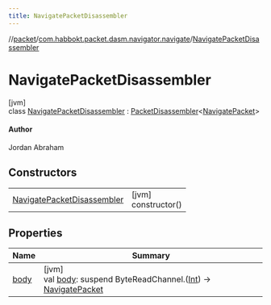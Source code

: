 ```yaml
---
title: NavigatePacketDisassembler
---
```

//[packet](../../../index.html)/[com.habbokt.packet.dasm.navigator.navigate](../index.html)/[NavigatePacketDisassembler](index.html)



# NavigatePacketDisassembler



[jvm]\
class [NavigatePacketDisassembler](index.html) : [PacketDisassembler](../../../../api/api/com.habbokt.api.packet/-packet-disassembler/index.html)&lt;[NavigatePacket](../-navigate-packet/index.html)&gt; 

#### Author



Jordan Abraham



## Constructors


| | |
|---|---|
| [NavigatePacketDisassembler](-navigate-packet-disassembler.html) | [jvm]<br>constructor() |


## Properties


| Name | Summary |
|---|---|
| [body](../../com.habbokt.packet.dasm.room.roomdirectory/-room-directory-packet-disassembler/index.html#-87527971%2FProperties%2F-1665284158) | [jvm]<br>val [body](../../com.habbokt.packet.dasm.room.roomdirectory/-room-directory-packet-disassembler/index.html#-87527971%2FProperties%2F-1665284158): suspend ByteReadChannel.([Int](https://kotlinlang.org/api/latest/jvm/stdlib/kotlin/-int/index.html)) -&gt; [NavigatePacket](../-navigate-packet/index.html) |

